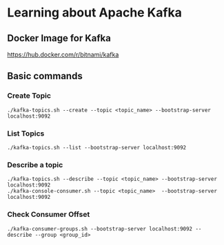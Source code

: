 # Learning about Apache Kafka
## Docker Image for Kafka
https://hub.docker.com/r/bitnami/kafka

## Basic commands

### Create Topic
```./kafka-topics.sh --create --topic <topic_name> --bootstrap-server localhost:9092```

### List Topics
```./kafka-topics.sh --list --bootstrap-server localhost:9092```

### Describe a topic
```./kafka-topics.sh --describe --topic <topic_name> --bootstrap-server localhost:9092```\
```./kafka-console-consumer.sh --topic <topic_name>  --bootstrap-server localhost:9092```

### Check Consumer Offset
```./kafka-consumer-groups.sh --bootstrap-server localhost:9092 --describe --group <group_id>```
